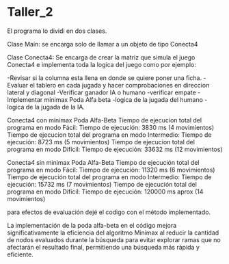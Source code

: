 # Taller_2
El programa lo dividi en dos clases.

Clase Main: se encarga solo de llamar a un objeto de tipo Conecta4

Clase Conecta4: Se encarga de crear la matriz que simula el juego Conecta4 e implementa toda la logica del juego como por ejemplo:

-Revisar si la columna esta llena en donde se quiere poner una ficha.
-Evaluar el tablero en cada jugada y hacer comprobaciones en direccion lateral y diagonal
-Verificar ganador IA o humano
-verificar empate
-Implementar minimax Poda Alfa beta
-logica de la jugada del humano
-logica de la jugada de la IA.

Conecta4 con minimax Poda Alfa-Beta
Tiempo de ejecucion total del programa en modo Fácil: Tiempo de ejecución: 3830 ms (4 movimientos)
Tiempo de ejecucion total del programa en modo Intermedio: Tiempo de ejecución: 8723 ms (5 movimientos)
Tiempo de ejecucion total del programa en modo Difícil: Tiempo de ejecución: 33632 ms (12 movimientos)

Conecta4 sin minimax Poda Alfa-Beta
Tiempo de ejecución total del programa en modo Fácil: Tiempo de ejecución: 11320 ms (6 movimientos)
Tiempo de ejecución total del programa en modo Intermedio: Tiempo de ejecución: 15732 ms (7 movimientos)
Tiempo de ejecución total del programa en modo Difícil: Tiempo de ejecución: 120000 ms aprox (14 movimientos)

para efectos de evaluación dejé el codigo con el método implementado.

La implementación de la poda alfa-beta en el código mejora significativamente la eficiencia del algoritmo Minimax al reducir la cantidad de nodos evaluados durante la búsqueda para evitar explorar ramas que no afectarán el resultado final, permitiendo una búsqueda más rápida y eficiente.
